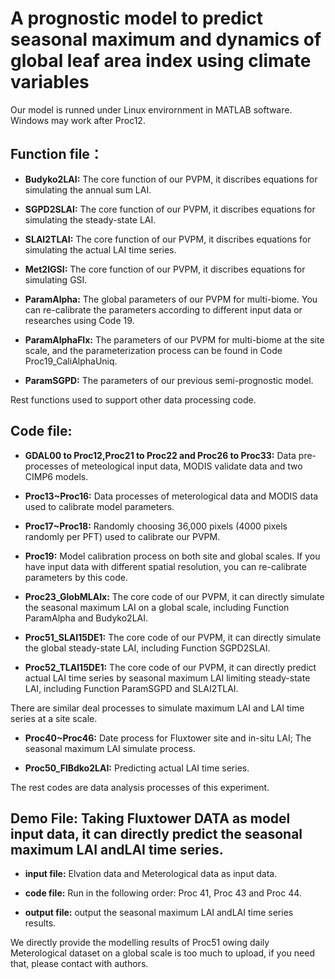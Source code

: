 # A prognostic model to predict seasonal maximum and dynamics of global leaf area index using climate variables
Our model is runned under Linux envirornment in MATLAB software. Windows may work after Proc12.

 ## Function file：

- __Budyko2LAI:__ The core function of our PVPM, it discribes equations for simulating the annual sum LAI. 

- __SGPD2SLAI:__ The core function of our PVPM, it discribes equations for simulating the steady-state LAI.

- __SLAI2TLAI:__ The core function of our PVPM, it discribes equations for simulating the actual LAI time series.

- __Met2IGSI:__ The core function of our PVPM, it discribes equations for simulating GSI.

- __ParamAlpha:__ The global parameters of our PVPM for multi-biome.  You can re-calibrate the parameters according to different input data or researches using Code 19.

- __ParamAlphaFlx:__ The parameters of our PVPM for multi-biome at the site scale, and the parameterization process can be found in Code Proc19_CaliAlphaUniq. 

- __ParamSGPD:__ The parameters of our previous semi-prognostic model. 

Rest functions used to support other data processing code.


 ## Code file:

- __GDAL00 to Proc12,Proc21 to Proc22 and Proc26 to Proc33:__ Data pre-processes of meteological input data, MODIS validate data and two CIMP6 models.

- __Proc13~Proc16:__ Data processes of meterological data and MODIS data used to calibrate model parameters.

- __Proc17~Proc18:__ Randomly choosing 36,000 pixels (4000 pixels randomly per PFT) used to calibrate our PVPM.

- __Proc19:__ Model calibration process on both site and global scales. If you have input data with different spatial resolution, you can re-calibrate parameters by this code. 

- __Proc23_GlobMLAIx:__ The core code of our PVPM, it can directly simulate the seasonal maximum LAI on a global scale, including Function ParamAlpha and Budyko2LAI.

- __Proc51_SLAI15DE1:__ The core code of our PVPM, it can directly simulate the global steady-state LAI, including Function SGPD2SLAI.

- __Proc52_TLAI15DE1:__ The core code of our PVPM, it can directly predict actual LAI time series by seasonal maximum LAI limiting steady-state LAI, including Function ParamSGPD and SLAI2TLAI.

There are similar deal processes to simulate maximum LAI and LAI time series at a site scale.

- __Proc40~Proc46:__ Date process for Fluxtower site and in-situ LAI; The seasonal maximum LAI simulate process.

- __Proc50_FlBdko2LAI:__ Predicting actual LAI time series.

The rest codes are data analysis processes of this experiment.


 ## Demo File: Taking  Fluxtower DATA as model input data, it can directly predict the seasonal maximum LAI andLAI time series.

- __input file:__ Elvation data and Meterological data as input data.  

- __code file:__  Run in the following order: Proc 41, Proc 43 and Proc 44.

- __output file:__ output the seasonal maximum LAI andLAI time series results. 

We directly provide the modelling results of Proc51 owing daily Meterological dataset on a global scale is too much to upload, if you need that, please contact with authors.
